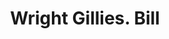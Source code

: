---
doi: 10.7916/D86T1ZSF
date_other: '1900'
date_other_textual: 1900-1909
form: printed ephemera
genre:
- Invoices
name:
- Wright Gillies
object_in_context_url: https://biggert.cul.columbia.edu/items/view/ave_biggert_01159
subject_hierarchical_geographic:
- New York, New York, United States
subject_name:
- Wright Gillies
title: Wright Gillies. Bill
sort_title: Wright Gillies. Bill
call_number: ave_biggert_01159
coordinates:
- 40.71277777777778,-74.00583333333333
pid: ave_biggert_01159
identifiers: ave_biggert_01159
canvas_id: ldpd:396423
permalink: "/items/ave_biggert_01159/"
layout: iiif-image-page
---